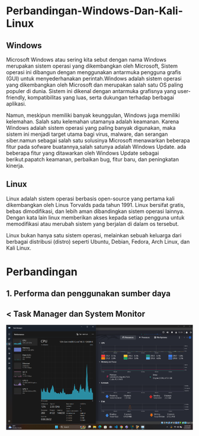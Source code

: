 # Perbandingan-Windows-Dan-Kali-Linux
## Windows 
Microsoft Windows atau sering kita sebut dengan nama Windows merupakan sistem operasi yang dikembangkan oleh Microsoft, Sistem operasi ini dibangun dengan menggunakan antarmuka pengguna grafis (GUI) untuk menyederhanakan perintah.Windows adalah sistem operasi yang dikembangkan oleh Microsoft dan merupakan salah satu OS paling populer di dunia. Sistem ini dikenal dengan antarmuka grafisnya yang user-friendly, kompatibilitas yang luas, serta dukungan terhadap berbagai aplikasi.

Namun, meskipun memiliki banyak keunggulan, Windows juga memiliki kelemahan. Salah satu kelemahan utamanya adalah keamanan. Karena Windows adalah sistem operasi yang paling banyak digunakan, maka sistem ini menjadi target utama bagi virus, malware, dan serangan siber.namun sebagai salah satu solusinya Microsoft menawarkan beberapa fitur pada sofware buatannya,salah satunya adalah Windows Update. ada beberapa fitur yang ditawarkan oleh Windows Update sebagai berikut.papatch keamanan, perbaikan bug, fitur baru, dan peningkatan kinerja.

## Linux
Linux adalah sistem operasi berbasis open-source yang pertama kali dikembangkan oleh Linus Torvalds pada tahun 1991. Linux bersifat gratis, bebas dimodifikasi, dan lebih aman dibandingkan sistem operasi lainnya.
Dengan kata lain linux memberikan akses kepada setiap pengguna untuk memodifikasi atau merubah sistem yang berjalan di dalam os tersebut.

Linux bukan hanya satu sistem operasi, melainkan sebuah keluarga dari berbagai distribusi (distro) seperti Ubuntu, Debian, Fedora, Arch Linux, dan Kali Linux.

# Perbandingan
## 1. Performa dan penggunakan sumber daya
## < Task Manager dan System Monitor
![alt text](https://github.com/fixxs/Perbedaan-Windows-Dan-Kali-Linux/blob/main/Screenshot%202025-02-10%20002902.png?raw=true)
